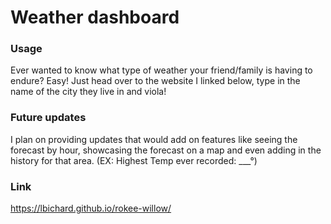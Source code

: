 # Weather dashboard 


### Usage ###
Ever wanted to know what type of weather your friend/family is having to endure? Easy! Just head over to the website I linked below, type in the name of the city they live in and viola!


### Future updates ###
I plan on providing updates that would add on features like seeing the forecast by hour, showcasing the forecast on a map and even adding in the history for that area. (EX: Highest Temp ever recorded: ___°)

### Link ###
https://lbichard.github.io/rokee-willow/    